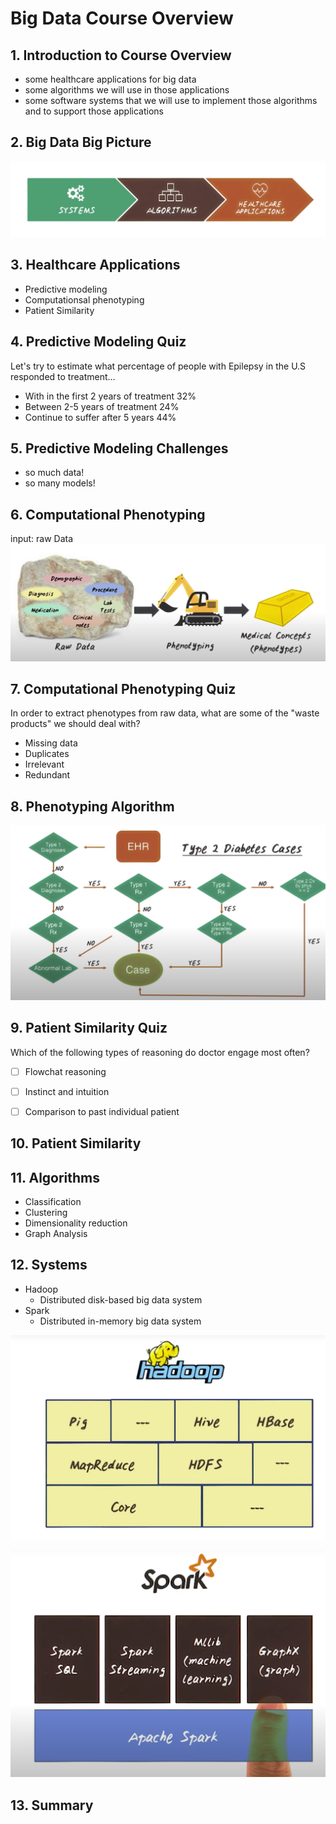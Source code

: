# Big Data Course Overview
## 1. Introduction to Course Overview
- some healthcare applications for big data
- some algorithms we will use in those applications
- some software systems that we will use to implement those algorithms and to support those applications

## 2. Big Data Big Picture
![](images/2020-08-10-22-58-38.png)

## 3. Healthcare Applications
- Predictive modeling
- Computationsal phenotyping
- Patient Similarity

## 4. Predictive Modeling Quiz
Let's try to estimate what percentage of people with Epilepsy in the U.S responded to treatment...
- With in the first 2 years of treatment    32%
- Between 2-5 years of treatment    24%
- Continue to suffer after 5 years 44%


## 5. Predictive Modeling Challenges
- so much data!
- so many models!

## 6. Computational Phenotyping
input: raw Data
![](images/2020-08-11-00-45-11.png)

## 7. Computational Phenotyping Quiz
In order to extract phenotypes from raw data, what are some of the "waste products" we should deal with?
- Missing data
- Duplicates
- Irrelevant
- Redundant

## 8. Phenotyping Algorithm
![](images/2020-08-11-00-49-06.png)

## 9. Patient Similarity Quiz
Which of the following types of reasoning do doctor engage most often?
- [ ] Flowchat reasoning
- [ ] Instinct and intuition
- [ ] Comparison to past individual patient


## 10. Patient Similarity

## 11. Algorithms
- Classification
- Clustering
- Dimensionality reduction
- Graph Analysis


## 12. Systems
- Hadoop
    - Distributed disk-based big data system
- Spark
    - Distributed in-memory big data system

![](images/2020-08-11-00-57-23.png)

![](images/2020-08-11-00-57-57.png)

## 13. Summary

